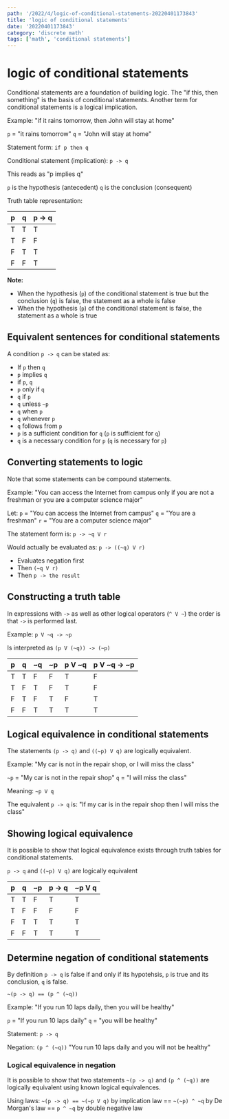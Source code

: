```yaml
---
path: '/2022/4/logic-of-conditional-statements-20220401173843'
title: 'logic of conditional statements'
date: '20220401173843'
category: 'discrete math'
tags: ['math', 'conditional statements']
---
```


# logic of conditional statements
Conditional statements are a foundation of building logic. The "if this, then something"
is the basis of conditional statements. Another term for conditional statements is
a logical implication.

Example:
"if it rains tomorrow, then John will stay at home"

`p` = "it rains tomorrow"
`q` = "John will stay at home"

Statement form:
`if p then q`

Conditional statement (implication):
`p -> q`

This reads as "p implies q"

`p` is the hypothesis (antecedent)
`q` is the conclusion (consequent)

Truth table representation:

| p | q | p -> q |
|---|---|--------|
| T | T |    T   |
| T | F |    F   |
| F | T |    T   |
| F | F |    T   |

**Note:**
* When the hypothesis (`p`) of the conditional statement is true but the conclusion (`q`)
is false, the statement as a whole is false
* When the hypothesis (`p`) of the conditional statement is false, the statement as a
whole is true

## Equivalent sentences for conditional statements
A condition `p -> q` can be stated as:
* If `p` then `q`
* `p` implies `q`
* if `p`, `q`
* `p` only if `q`
* `q` if `p`
* `q` unless `~p`
* `q` when `p`
* `q` whenever `p`
* `q` follows from `p`
* `p` is a sufficient condition for `q` (`p` is sufficient for `q`)
* `q` is a necessary condition for `p` (`q` is necessary for `p`)

## Converting statements to logic
Note that some statements can be compound statements.

Example:
"You can access the Internet from campus only if you are not a freshman or you are a computer
science major"

Let:
`p` = "You can access the Internet from campus"
`q` = "You are a freshman"
`r` = "You are a computer science major"

The statement form is:
`p -> ~q V r`

Would actually be evaluated as:
`p -> ((~q) V r)`
* Evaluates negation first
* Then `(~q V r)`
* Then `p -> the result`

## Constructing a truth table
In expressions with `->` as well as other logical operators (`^ V ~`) the order
is that `->` is performed last.

Example:
`p V ~q -> ~p`

Is interpreted as `(p V (~q)) -> (~p)`

| p | q | ~q | ~p | p V ~q | p V ~q -> ~p |
|---|---|----|----|--------|--------------|
| T | T | F  | F  |   T    |      F       |
| T | F | T  | F  |   T    |      F       |
| F | T | F  | T  |   F    |      T       |
| F | F | T  | T  |   T    |      T       |

## Logical equivalence in conditional statements
The statements `(p -> q)` and `((~p) V q)` are logically equivalent.

Example:
"My car is not in the repair shop, or I will miss the class"

`~p` = "My car is not in the repair shop"
`q` = "I will miss the class"

Meaning:
`~p V q`

The equivalent `p -> q` is:
"If my car is in the repair shop then I will miss the class"

## Showing logical equivalence
It is possible to show that logical equivalence exists through truth tables
for conditional statements.

`p -> q` and `((~p) V q)` are logically equivalent

| p | q | ~p | p -> q | ~p V q |
|---|---|----|--------|--------|
| T | T | F  |   T    |   T    |
| T | F | F  |   F    |   F    |
| F | T | T  |   T    |   T    |
| F | F | T  |   T    |   T    |

## Determine negation of conditional statements
By definition `p -> q` is false if and only if its hypotehsis, `p` is true
and its conclusion, `q` is false.

`~(p -> q) == (p ^ (~q))`

Example:
"If you run 10 laps daily, then you will be healthy"

`p` = "If you run 10 laps daily"
`q` = "you will be healthy"

Statement:
`p -> q`

Negation:
`(p ^ (~q))`
"You run 10 laps daily and you will not be healthy"

### Logical equivalence in negation
It is possible to show that two statements `~(p -> q)` and `(p ^ (~q))` are
logically equivalent using known logical equivalences.

Using laws:
`~(p -> q) == ~(~p V q)`   by implication law
== `~(~p) ^ ~q`            by De Morgan's law
== `p ^ ~q`                by double negative law

